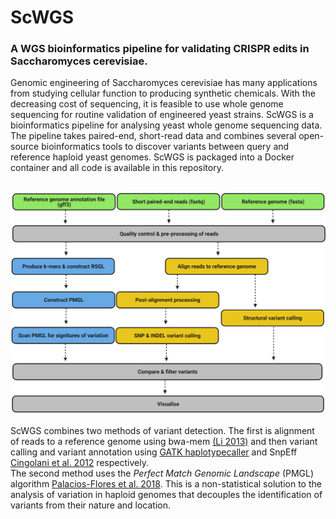 # ScWGS
### A WGS bioinformatics pipeline for validating CRISPR edits in Saccharomyces cerevisiae.

Genomic engineering of Saccharomyces cerevisiae has many applications from studying cellular function to producing synthetic chemicals. With the decreasing cost of sequencing, it is feasible to use whole genome sequencing for routine validation of engineered yeast strains. ScWGS is a bioinformatics pipeline for analysing yeast whole genome sequencing data. The pipeline takes paired-end, short-read data and combines several open-source bioinformatics tools to discover variants between query and reference haploid yeast genomes. ScWGS is packaged into a Docker container and all code is available in this repository. <br />
<br />

![ScWGS pipeline](https://github.com/OscarW99/ScWGS/blob/main/CRISPR%20validation%20pipeline.png?raw=true) <br />
<br />
ScWGS combines two methods of variant detection. The first is alignment of reads to a reference genome using bwa-mem [(Li 2013)](https://arxiv.org/abs/1303.3997) and then variant calling and variant annotation using [GATK haplotypecaller](https://gatk.broadinstitute.org/hc/en-us/articles/360037225632-HaplotypeCaller) and SnpEff [Cingolani et al. 2012](http://pcingola.github.io/SnpEff/se_introduction/) respectively.<br />
The second method uses the _Perfect Match Genomic Landscape_ (PMGL) algorithm [Palacios-Flores et al. 2018](https://www.pnas.org/content/118/14/e2025192118). This is a non-statistical solution to the analysis of variation in haploid genomes that decouples the identification of variants from their nature and location.
